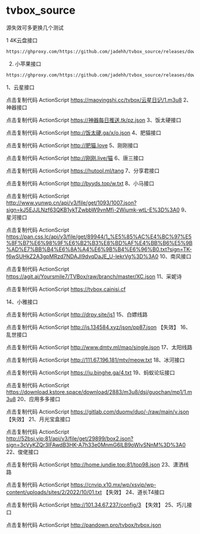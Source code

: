 # tvbox_source

源失效可多更换几个测试


1 4K云盘接口
```bash
https://ghproxy.com/https://github.com/jadehh/tvbox_source/releases/download/v1.0.1/4k.json
```
2. 小苹果接口

```bash
https://ghproxy.com/https://github.com/jadehh/tvbox_source/releases/download/v1.0.1/xiaopingguo.json
```

1、云星接口

点击复制代码 ActionScript
https://maoyingshi.cc/tvbox/云星日记/1.m3u8
2、神器接口

点击复制代码 ActionScript
https://神器每日推送.tk/pz.json
3、饭太硬接口

点击复制代码 ActionScript
http://饭太硬.ga/x/o.json
4、肥猫接口

点击复制代码 ActionScript
http://肥猫.love
5、刚刚接口

点击复制代码 ActionScript
http://刚刚.live/猫
6、唐三接口

点击复制代码 ActionScript
https://hutool.ml/tang
7、分享君接口

点击复制代码 ActionScript
http://byyds.top/w.txt
8、小马接口

点击复制代码 ActionScript
http://www.yunwp.cn/api/v3/file/get/1093/1007.json?sign=kJ5EJJLNzf63QKB1ykTZwbbW9vnMfi-2Wjumk-wtL-E%3D%3A0
9、星河接口

点击复制代码 ActionScript
https://pan.css.lc/api/v3/file/get/89944/1_%E5%85%AC%E4%BC%97%E5%8F%B7%E6%98%9F%E6%B2%B3%E8%BD%AF%E4%BB%B6%E5%9B%AD%E7%BB%B4%E6%8A%A4%E6%9B%B4%E6%96%B0.txt?sign=TK-f6wSUHkZ2A3gpMRzd7NDAJI9dvqDaJE_U-lekrVg%3D%3A0
10、南风接口

点击复制代码 ActionScript
https://agit.ai/Yoursmile7/TVBox/raw/branch/master/XC.json
11、采妮诗

点击复制代码 ActionScript
https://tvbox.cainisi.cf

14、小雅接口

点击复制代码 ActionScript
http://drpy.site/js1
15、白嫖线路

点击复制代码 ActionScript
http://js.134584.xyz/json/pp87.json 【失效】
16、乱世接口

点击复制代码 ActionScript
http://www.dmtv.ml/mao/single.json
17、太阳线路

点击复制代码 ActionScript
http://111.67.196.181/mtv/meow.txt
18、冰河接口

点击复制代码 ActionScript
https://ju.binghe.ga/4.txt
19、蚂蚁论坛接口

点击复制代码 ActionScript
https://download.kstore.space/download/2883/m3u8/dsj/guochan/mp1/1.m3u8
20、应用多多接口

点击复制代码 ActionScript
https://gitlab.com/duomv/duo/-/raw/main/v.json 【失效】
21、月光宝盒接口

点击复制代码 ActionScript
http://52bsj.vip:81/api/v3/file/get/29899/box2.json?sign=3cVyKZQr3lFAwdB3HK-A7h33e0MnmG6lLB9oWlvSNnM%3D%3A0
22、俊佬接口

点击复制代码 ActionScript
http://home.jundie.top:81/top98.json
23、潇洒线路

点击复制代码 ActionScript
https://cnvip.x10.mx/wp/xsvip/wp-content/uploads/sites/2/2022/10/01.txt 【失效】
24、道长T4接口

点击复制代码 ActionScript
http://101.34.67.237/config/3 【失效】
25、巧儿接口

点击复制代码 ActionScript
http://pandown.pro/tvbox/tvbox.json
